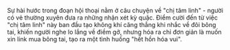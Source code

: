 Sự hài hước trong đoạn hội thoại nằm ở câu chuyện về "chị tâm linh" - người có vẻ thường xuyên đưa ra những nhận xét kỳ quặc. Điểm cười đến từ việc "chị tâm linh" này ban đầu tạo không khí căng thẳng khi nhắc về đôi bông tai, khiến người nghe lo lắng về điềm gở, nhưng hóa ra chỉ đơn giản là muốn xin link mua bông tai, tạo ra một tình huống "hết hồn hóa vui".